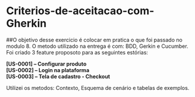 # Criterios-de-aceitacao-com-Gherkin

##O objetivo desse exercicio é colocar em pratica o que foi passado no modulo 8. O metodo utilizado na entrega é com: BDD, Gerkin e Cucumber.
Foi criado  3 feature proposoto para as seguintes estórias:

**[US-0001] – Configurar produto   
[US-0002] – Login na plataforma  
[US-0003] – Tela de cadastro - Checkout**

 Utilizei os metodos: Contexto, Esquema de cenário e tabelas de exemplos.
